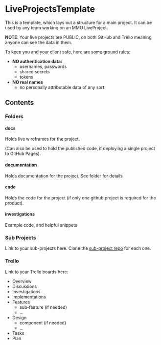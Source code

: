 # LiveProjectsTemplate
This is a template, which lays out a structure for a main project. It can be used by any team working on an MMU LiveProject.

**NOTE**: Your live projects are PUBLIC, on both GitHub and Trello meaning anyone can see the data in them. 

To keep you and your client safe, here are some ground rules:

* **NO authentication data:** 
  * usernames, passwords
  * shared secrets
  * tokens
* **NO real names** 
  * no personally attributable data of any sort

## Contents

###  Folders

#### docs

Holds live wireframes for the project. 

(Can also be used to hold the published code, if deploying a single project to GitHub Pages).

#### documentation

Holds documentation for the project. See folder for details

#### code

Holds the code for the project (if only one github project is required for the product).

#### investigations

Example code, and helpful snippets

### Sub Projects

Link to your sub-projects here. Clone the [sub-project repo](https://github.com/CMDT/LiveProjectsSubProject) for each one.

### Trello

Link to your Trello boards here:

* Overview
* Discussions
* Investigations
* Implementations
* Features
  * sub-feature (if needed)
  * ...
* Design
  * component (if needed)
  * ...
* Tasks
* Plan

